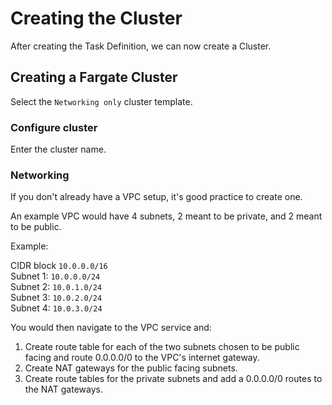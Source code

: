 # Creating the Cluster

After creating the Task Definition, we can now create a Cluster.

## Creating a Fargate Cluster

Select the `Networking only` cluster template.

### Configure cluster

Enter the cluster name.

### Networking

If you don't already have a VPC setup, it's good practice to create one.

 An example VPC would have 4 subnets, 2 meant to be private, and 2 meant to be public. 

Example:

CIDR block `10.0.0.0/16`   
Subnet 1: `10.0.0.0/24`  
Subnet 2: `10.0.1.0/24`  
Subnet 3: `10.0.2.0/24`  
Subnet 4: `10.0.3.0/24` 

You would then navigate to the VPC service and: 

1. Create route table for each of the two subnets chosen to be public facing and route 0.0.0.0/0 to the VPC's internet gateway. 
2. Create NAT gateways for the public facing subnets.
3. Create route tables for the private subnets and add a 0.0.0.0/0 routes to the NAT gateways.



